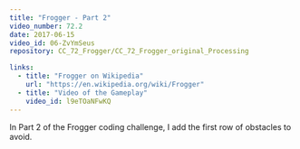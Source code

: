 ```yaml
---
title: "Frogger - Part 2"
video_number: 72.2
date: 2017-06-15
video_id: 06-ZvYmSeus
repository: CC_72_Frogger/CC_72_Frogger_original_Processing

links:
  - title: "Frogger on Wikipedia"  
    url: "https://en.wikipedia.org/wiki/Frogger"
  - title: "Video of the Gameplay"  
    video_id: l9eTOaNFwKQ
---
```


In Part 2 of the Frogger coding challenge, I add the first row of obstacles to avoid.
